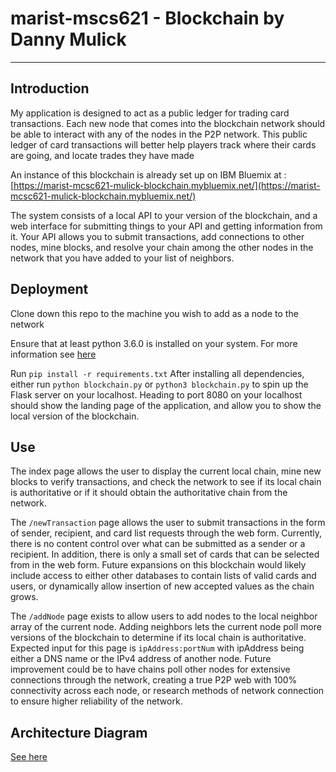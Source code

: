 # marist-mscs621 - Blockchain by Danny Mulick
---
## Introduction
  My application is designed to act as a public ledger for trading card transactions. Each new node that comes into the blockchain network should be able to interact with any of the nodes in the P2P network. This public ledger of card transactions will better help players track where their cards are going, and locate trades they have made 
  
  An instance of this blockchain is already set up on IBM Bluemix at : [https://marist-mcsc621-mulick-blockchain.mybluemix.net/](https://marist-mcsc621-mulick-blockchain.mybluemix.net/)
  
  The system consists of a local API to your version of the blockchain, and a web interface for submitting things to your API and getting information from it. Your API allows you to submit transactions, add connections to other nodes, mine blocks, and resolve your chain among the other nodes in the network that you have added to your list of neighbors.
  
## Deployment
Clone down this repo to the machine you wish to add as a node to the network

Ensure that at least python 3.6.0 is installed on your system. For more information see [here](https://www.python.org/downloads/)

Run ```pip install -r requirements.txt```
After installing all dependencies, either run ```python blockchain.py``` or ```python3 blockchain.py``` to spin up the Flask server on your localhost. Heading to port 8080 on your localhost should show the landing page of the application, and allow you to show the local version of the blockchain.

## Use
The index page allows the user to display the current local chain, mine new blocks to verify transactions, and check the network to see if its local chain is authoritative or if it should obtain the authoritative chain from the network.

The ```/newTransaction``` page allows the user to submit transactions in the form of sender, recipient, and card list requests through the web form. Currently, there is no content control over what can be submitted as a sender or a recipient. In addition, there is only a small set of cards that can be selected from in the web form.
Future expansions on this blockchain would likely include access to either other databases to contain lists of valid cards and users, or dynamically allow insertion of new accepted values as the chain grows.

The ```/addNode``` page exists to allow users to add nodes to the local neighbor array of the current node. Adding neighbors lets the current node poll more versions of the blockchain to determine if its local chain is authoritative. Expected input for this page is ```ipAddress:portNum``` with ipAddress being either a DNS name or the IPv4 address of another node.
Future improvement could be to have chains poll other nodes for extensive connections through the network, creating a true P2P web with 100% connectivity across each node, or research methods of network connection to ensure higher reliability of the network.

## Architecture Diagram
[See here](https://github.com/dannymulick1/marist-mscs621-dannymulick/blob/master/MSCS%20621%20-%20Blockchain%20Diagram.pdf)
